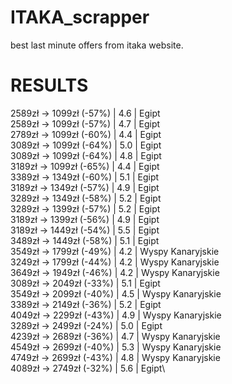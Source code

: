 # ITAKA_scrapper
best last minute offers from itaka website. 

# RESULTS
2589zł -> 1099zł  (-57%)  |  4.6  |  Egipt\
2589zł -> 1099zł  (-57%)  |  4.7  |  Egipt\
2789zł -> 1099zł  (-60%)  |  4.4  |  Egipt\
3089zł -> 1099zł  (-64%)  |  5.0  |  Egipt\
3089zł -> 1099zł  (-64%)  |  4.8  |  Egipt\
3189zł -> 1099zł  (-65%)  |  4.4  |  Egipt\
3389zł -> 1349zł  (-60%)  |  5.1  |  Egipt\
3189zł -> 1349zł  (-57%)  |  4.9  |  Egipt\
3289zł -> 1349zł  (-58%)  |  5.2  |  Egipt\
3289zł -> 1399zł  (-57%)  |  5.2  |  Egipt\
3189zł -> 1399zł  (-56%)  |  4.9  |  Egipt\
3189zł -> 1449zł  (-54%)  |  5.5  |  Egipt\
3489zł -> 1449zł  (-58%)  |  5.1  |  Egipt\
3549zł -> 1799zł  (-49%)  |  4.2  |  Wyspy Kanaryjskie\
3249zł -> 1799zł  (-44%)  |  4.2  |  Wyspy Kanaryjskie\
3649zł -> 1949zł  (-46%)  |  4.2  |  Wyspy Kanaryjskie\
3089zł -> 2049zł  (-33%)  |  5.1  |  Egipt\
3549zł -> 2099zł  (-40%)  |  4.5  |  Wyspy Kanaryjskie\
3389zł -> 2149zł  (-36%)  |  5.2  |  Egipt\
4049zł -> 2299zł  (-43%)  |  4.9  |  Wyspy Kanaryjskie\
3289zł -> 2499zł  (-24%)  |  5.0  |  Egipt\
4239zł -> 2689zł  (-36%)  |  4.7  |  Wyspy Kanaryjskie\
4549zł -> 2699zł  (-40%)  |  5.3  |  Wyspy Kanaryjskie\
4749zł -> 2699zł  (-43%)  |  4.8  |  Wyspy Kanaryjskie\
4089zł -> 2749zł  (-32%)  |  5.6  |  Egipt\
